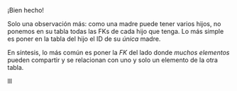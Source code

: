 ¡Bien hecho! 

Solo una observación más: como una madre puede tener varios hijos, no ponemos en su tabla todas las FKs de cada hijo que tenga. Lo más simple es poner en la tabla del hijo el ID de su _única_ madre. 

En síntesis, lo más común es poner la _FK_ del lado donde _muchos elementos_ pueden compartir y se relacionan con uno y solo un elemento de la otra tabla. 

lll